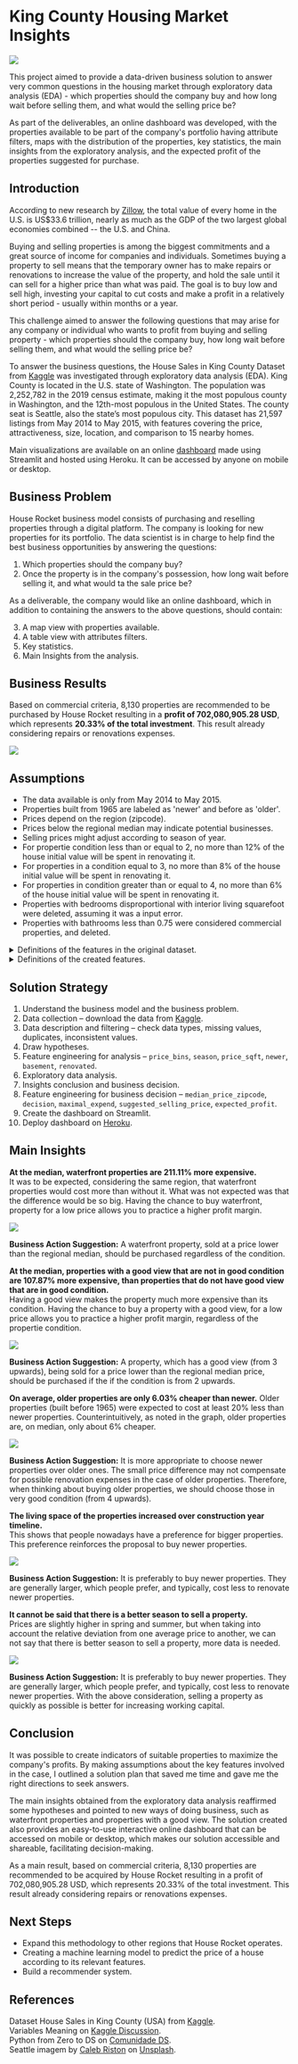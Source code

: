 # King County Housing Market Insights 

<img src="images/seattle.png">

This project aimed to provide a data-driven business solution to answer very common questions in the housing market through exploratory data analysis (EDA) -  which properties should the company buy and how long wait before selling them, and what would the selling price be?     

As part of the deliverables, an online dashboard was developed, with the properties available to be part of the company's portfolio having attribute filters, maps with the distribution of the properties, key statistics, the main insights from the exploratory analysis, and the expected profit of the properties suggested for purchase.

## Introduction
According to new research by [Zillow](https://www.zillow.com/research/us-housing-market-total-value-2021-30615/), the total value of every home in the U.S. is US$33.6 trillion, nearly as much as the GDP of the two largest global economies combined -- the U.S. and China.

Buying and selling properties is among the biggest commitments and a great source of income for companies and individuals. Sometimes buying a property  to sell means that the temporary owner has to make repairs or renovations to increase the value of the property, and hold the sale until it can sell for a higher price than what was paid. The goal is to buy low and sell high, investing your capital to cut costs and make a profit in a relatively short period - usually within months or a year.    

This challenge aimed to answer the following questions that may arise for any company or individual who wants to profit from buying and selling property - which properties should the company buy, how long wait before selling them, and what would the selling price be?

To answer the business questions, the House Sales in King County Dataset from [Kaggle](https://www.kaggle.com/datasets/harlfoxem/housesalesprediction) was investigated through exploratory data analysis (EDA). King County is located in the U.S. state of Washington. The population was 2,252,782 in the 2019 census estimate, making it the most populous county in Washington, and the 12th-most populous in the United States. The county seat is Seattle, also the state’s most populous city. This dataset has 21,597 listings from May 2014 to May 2015, with features covering the price, attractiveness, size, location, and comparison to 15 nearby homes.   

Main visualizations are available on an online [dashboard](https://king-county-housing-analysis.herokuapp.com/) made using Streamlit and hosted using Heroku. It can be accessed by anyone on mobile or desktop.

## Business Problem 
House Rocket business model consists of purchasing and reselling properties through a digital platform. The company is looking for new properties for its portfolio. The data scientist is in charge to help find the best business opportunities by answering the questions: 

1. Which properties should the company buy? 
2. Once the property is in the company's possession, how long wait before selling it, and what would ta the sale price be?

As a deliverable, the company would like an online dashboard, which in addition to containing the answers to the above questions, should contain:

3. A map view with properties available.    
5. A table view with attributes filters.      
7. Key statistics.     
9. Main Insights from the analysis.     

## Business Results
Based on commercial criteria, 8,130 properties are recommended to be purchased by House Rocket resulting in a **profit of 702,080,905.28 USD**, which represents **20.33% of the total investment**. This result already considering repairs or renovations expenses.

<img src="images/portfolio_density_readme.png">

## Assumptions
* The data available is only from May 2014 to May 2015.
* Properties built from 1965 are labeled as 'newer' and before as 'older'.
* Prices depend on the region (zipcode).     
* Prices below the regional median may indicate potential businesses.
* Selling prices might adjust according to season of year.
* For propertie condition less than or equal to 2, no more than 12% of the house initial value will be spent in renovating it.
* For properties in a condition equal to 3, no more than 8% of the house initial value will be spent in renovating it.
* For properties in condition greater than or equal to 4, no more than 6% of the house initial value will be spent in renovating it.
* Properties with bedrooms disproportional with interior living squarefoot were deleted, assuming it was a input error.
* Properties with bathrooms less than 0.75 were considered commercial properties, and deleted.

<details>
<summary> Definitions of the features in the original dataset.</summary>

| Feature       | Definition                                                                                                                                |
|:--------------|:------------------------------------------------------------------------------------------------------------------------------------------|
| id            | Unique ID for each property available.                                                                                                    |
| date          | Date that the property was available.                                                                                                     |       
| price         | Sale price of each property.                                                                                                              |
| bedrooms      | Number of bedrooms.                                                                                                                       |
| bathrooms     | Number of bathrooms. Where 0.5 accounts for a toilet, 0.75 for bathroom with shower or bathtub and 1 for bathroom with shower and bathtub.|
| sqft_living   | Square footage of the property interior living space.                                                                                     |
| sqft_lot      | Square footage of the land space.                                                                                                         |
| floors        | Number of floors.                                                                                                                         |
| waterfront    | A dummy variable for whether the property was overlooking the waterfront(1) or not (0).                                                   |
| view          | Means how good the view of the property is from 0 to 4.                                                                                   |
| condition     | Means how good the condition of the property is from 0 to 5.                                                                              |
| grade         | An level from 1 to 13 that represents construction and designer, where 1-3 falls short, 7 has a medium level, and 11-13 has a high level. |
| sqft_above    | The square footage of the interior property space that is above ground level.                                                             |
| sqft_basement | The square footage of the interior property space  that is below ground level.                                                            |
| yr_built      | The year that the construction of the property began.                                                                                     |
| yr_renovated  | The year of the property’s last renovation.                                                                                               |
| zipcode       | What zipcode area the property is in.                                                                                                     |
| lat           | Lattitude.                                                                                                                                |
| long          | Longitude.                                                                                                                                |
| sqft_living15 | The square footage of interior housing living space  for the nearest 15 neighbors.                                                        |
| sqft_lot15    | The square footage of the land lots of the nearest 15 neighbors .                                                                         |

</details>

<details>
<summary> Definitions of the created features. </summary>

| Feature                 | Definition                                                                    |
|:------------------------|:------------------------------------------------------------------------------|
| price_bins              | Variable for define if property price is under median or from median upward.  |
| season                  | Season fo year that property became available.                                |
| price_sqft              | Property price per square footage.                                            |
| newer                   | A dummy variable for whether the property built from 1965 (1) or not (0).     |
| basement                | A dummy variable for whether the property was basement (1) or not (0).        |
| renovated               | A dummy variable for whether the property have been renovated (1) or not (0). |
| median_price_zipcode    | Median price of zipcode regio.                                                |
| decision                | Whether a property should be bought.                                          |
| maximal_expend          | Suggested maximum spending on renovations and repairs.                        | 
| suggested_selling_price | Suggested selling price if the property should be bought.                     |
| expected_profit         | Difference between suggested selling price and total investment.              |

</details>

## Solution Strategy
1. Understand the business model and the business problem. 
2. Data collection – download the data from [Kaggle](https://www.kaggle.com/harlfoxem/housesalesprediction).
3. Data description and filtering  – check data types, missing values, duplicates, inconsistent values.
4. Draw hypotheses.
5. Feature engineering for analysis – `price_bins`, `season`, `price_sqft`, `newer`, `basement`, `renovated`.
6. Exploratory data analysis.
7. Insights conclusion and business decision.
8. Feature engineering for business decision – `median_price_zipcode`, `decision`, `maximal_expend`, `suggested_selling_price`, `expected_profit`.
9. Create the dashboard on Streamlit.
10. Deploy dashboard on [Heroku](https://king-county-housing-analysis.herokuapp.com/).

## Main Insights
**At the median, waterfront properties are 211.11% more expensive.**     
It was to be expected, considering the same region, that waterfront properties would cost more than without it. What was not expected was that the difference would be  so big. Having the chance to buy waterfront, property for a low price allows you to practice a higher profit margin.

<img src="images/waterfront_or_not.png">

**Business Action Suggestion:** A waterfront property, sold at a price lower than the regional median, should be purchased regardless of the condition.    

**At the median, properties with a good view that are not in good condition are 107.87% more expensive, than properties that do not have good view that are in good condition.**  
Having a good view makes the property much more expensive than its condition. Having the chance to buy a property with a good view, for a low price allows you to practice a higher profit margin, regardless of the propertie condition.

<img src="images/view_condition.png">

**Business Action Suggestion:** A property, which has a good view (from 3 upwards), being sold for a price lower than the regional median price, should be purchased if the if the condition is from 2 upwards.    

**On average, older properties are only 6.03% cheaper than newer.**
Older properties (built before 1965) were expected to cost at least 20% less than newer properties. Counterintuitively, as noted in the graph, older properties are, on median, only about 6% cheaper.

<img src="images/older_newer.png">

**Business Action Suggestion:** It is more appropriate to choose newer properties over older ones. The small price difference may not compensate for possible renovation expenses in the case of older properties. Therefore, when thinking about buying older properties, we should choose those in very good condition (from 4 upwards).    

**The living space of the properties increased over construction year timeline.**     
This shows that people nowadays have a preference for bigger properties. This preference reinforces the proposal to buy newer properties.

<img src="images/built_year_timeline.png">

**Business Action Suggestion:** It is preferably to buy newer properties. They are generally larger, which people prefer, and typically, cost less to renovate newer properties.     

**It cannot be said that there is a better season to sell a property.**     
Prices are slightly higher in spring and summer, but when taking into account the relative deviation from one average price to another, we can not say that there is better season to sell a property, more data is needed.

<img src="images/season.png">

**Business Action Suggestion:** It is preferably to buy newer properties. They are generally larger, which people prefer, and typically, cost less to renovate newer properties. With the above consideration, selling a property as quickly as possible is better for increasing working capital.

## Conclusion
It was possible to create indicators of suitable properties to maximize the company's profits. By making assumptions about the key features involved in the case, I outlined a solution plan that saved me time and gave me the right directions to seek answers.     

The main insights obtained from the exploratory data analysis reaffirmed some hypotheses and pointed to new ways of doing business, such as waterfront properties and properties with a good view. The solution created also provides an easy-to-use interactive online dashboard that can be accessed on mobile or desktop, which makes our solution accessible and shareable, facilitating decision-making.

As a main result, based on commercial criteria, 8,130 properties are recommended to be acquired by House Rocket resulting in a profit of 702,080,905.28 USD, which represents 20.33% of the total investment. This result already considering repairs or renovations expenses.

## Next Steps
* Expand this methodology to other regions that House Rocket operates.
* Creating a machine learning model to predict the price of a house according to its relevant features.
* Build a recommender system.

## References
Dataset House Sales in King County (USA) from [Kaggle](https://www.kaggle.com/harlfoxem/housesalesprediction).    
Variables Meaning on [Kaggle Discussion](https://www.kaggle.com/harlfoxem/housesalesprediction/discussion/207885).    
Python from Zero to DS on [Comunidade DS](https://www.comunidadedatascience.com).     
Seattle imagem by [Caleb Riston](https://unsplash.com/@calebriston) on [Unsplash](https://unsplash.com/).
